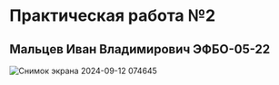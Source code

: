 # Практическая работа №2

## Мальцев Иван Владимирович ЭФБО-05-22

![Снимок экрана 2024-09-12 074645](https://github.com/user-attachments/assets/9c4b2902-49c6-4851-b34f-0abd9e7051e9)
